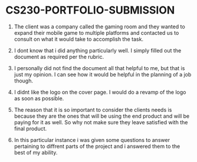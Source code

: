 # CS230-PORTFOLIO-SUBMISSION

1. The client was a company called the gaming room and they wanted to expand their mobile game to multiple platforms and contacted us to consult on what it would take to accomplish the task.

2. I dont know that i did anything particularly well.  I simply filled out the document as required per the rubric.  

3.  I personally did not find the document all that helpful to me, but that is just my opinion.  I can see how it would be helpful in the planning of a job though.

4.  I didnt like the logo on the cover page.  I would do a revamp of the logo as soon as possible.

5.  The reason that it is so important to consider the clients needs is because they are the ones that will be using the end product and will be paying for it as well.  So why not make sure they leave satisfied with the final product.

6.  In this particular instance i was given some questions to answer pertaining to diffrent parts of the project and i answered them to the best of my ability.

